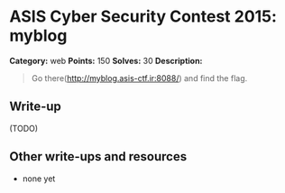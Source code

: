 # ASIS Cyber Security Contest 2015: myblog

**Category:** web
**Points:** 150
**Solves:** 30
**Description:**

> Go there(http://myblog.asis-ctf.ir:8088/) and find the flag.
> 

## Write-up

(TODO)

## Other write-ups and resources

* none yet
